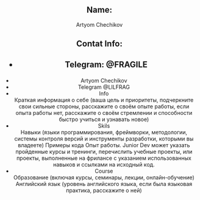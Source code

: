 
<!DOCTYPE HTML>
<html>
 <head>
  <meta charset="utf-8">
   </head>
 <body>
<header>
 <nav></nav> <!-- навигационное меню -->
 
 <article>
  <h2> Name:</h2>
  <p>Artyom Chechikov</p>
 </article>
 
 <section>
  <h2> Contat Info:<h2>
   <ul>
    <li><b>Telegram:</b> @FRAGILE</li>
   </ul>
 </section>
 
 
 <ul>
   <li>Artyom Chechikov</li>
   <li>Telegram @LILFRAG </li>
   <li>Info</li>
   Краткая информация о себе (ваша цель и приоритеты, подчеркните свои сильные стороны, расскажите о своём опыте работы, если опыта работы нет, расскажите о своём стремлении и способности быстро учиться и узнавать новое)
   <li>Skils</li>
   Навыки (языки программирования, фреймворки, методологии, системы контроля версий и инструменты разработки, которыми вы владеете)
        Примеры кода
        Опыт работы. Junior Dev может указать пройденные курсы и тренинги, перечислить учебные проекты, или проекты, выполненные на фрилансе с указанием использованных навыков и ссылками на исходный код.
   <li>Course</li>
   Образование (включая курсы, семинары, лекции, онлайн-обучение)
        Английский язык (уровень английского языка, если была языковая практика, расскажите о ней)


  
  
  
  
  </ul>

 </body>
</html>
